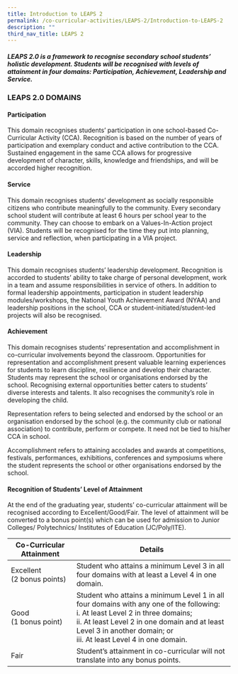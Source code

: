 ```yaml
---
title: Introduction to LEAPS 2
permalink: /co-curricular-activities/LEAPS-2/Introduction-to-LEAPS-2
description: ""
third_nav_title: LEAPS 2
---
```

##### LEAPS 2.0 is a framework to recognise secondary school students’ holistic development. Students will be recognised with levels of attainment in four domains: Participation, Achievement, Leadership and Service.   

  

### **LEAPS 2.0 DOMAINS**

  

#### Participation

  

This domain recognises students’ participation in one school-based Co-Curricular Activity (CCA). Recognition is based on the number of years of participation and exemplary conduct and active contribution to the CCA. Sustained engagement in the same CCA allows for progressive development of character, skills, knowledge and friendships, and will be accorded higher recognition.

  

#### Service

  

This domain recognises students’ development as socially responsible citizens who contribute meaningfully to the community. Every secondary school student will contribute at least 6 hours per school year to the community. They can choose to embark on a Values-In-Action project (VIA). Students will be recognised for the time they put into planning, service and reflection, when participating in a VIA project. 

  

#### Leadership

  

This domain recognises students’ leadership development. Recognition is accorded to students’ ability to take charge of personal development, work in a team and assume responsibilities in service of others. In addition to formal leadership appointments, participation in student leadership modules/workshops, the National Youth Achievement Award (NYAA) and leadership positions in the school, CCA or student-initiated/student-led projects will also be recognised.

  

#### Achievement

  

This domain recognises students’ representation and accomplishment in co-curricular involvements beyond the classroom. Opportunities for representation and accomplishment present valuable learning experiences for students to learn discipline, resilience and develop their character. Students may represent the school or organisations endorsed by the school. Recognising external opportunities better caters to students’ diverse interests and talents. It also recognises the community’s role in developing the child. 

  

Representation refers to being selected and endorsed by the school or an organisation endorsed by the school (e.g. the community club or national association) to contribute, perform or compete. It need not be tied to his/her CCA in school.

  

Accomplishment refers to attaining accolades and awards at competitions, festivals, performances, exhibitions, conferences and symposiums where the student represents the school or other organisations endorsed by the school.

  

#### Recognition of Students’ Level of Attainment

  

At the end of the graduating year, students’ co-curricular attainment will be recognised according to Excellent/Good/Fair. The level of attainment will be converted to a bonus point(s) which can be used for admission to Junior Colleges/ Polytechnics/ Institutes of Education (JC/Poly/ITE).



| Co-Curricular Attainment | Details |
| -------- | -------- | 
| Excellent<BR>(2 bonus points)   | Student who attains a minimum Level 3 in all four domains with at least a Level 4 in one domain.  | 
|Good<br>(1 bonus point)|Student who attains a minimum Level 1 in all four domains with any one of the following:<br> i.          At least Level 2 in three domains;<br> ii.          At least Level 2 in one domain and at least Level 3 in another domain; or<br>iii.          At least Level 4 in one domain.
|Fair|Student’s attainment in co-curricular will not translate into any bonus points.

